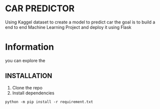 # CAR PREDICTOR

Using Kaggel dataset to create a model to predict car
the goal is to build a end to end Machine Learning Project and deploy it using Flask

# Information

you can explore the

## INSTALLATION

1. Clone the repo
2. Install dependencies

```
python -m pip install -r requirement.txt

```
